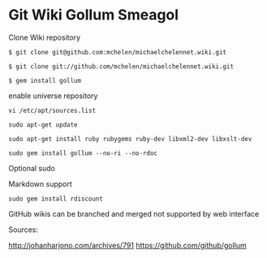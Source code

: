 # Git Wiki Gollum Smeagol


Clone Wiki repository


```
$ git clone git@github.com:mchelen/michaelchelennet.wiki.git

```

```
$ git clone git://github.com/mchelen/michaelchelennet.wiki.git
```

```
$ gem install gollum
```

enable universe repository

```
vi /etc/apt/sources.list
```

```
sudo apt-get update
```

```
sudo apt-get install ruby rubygems ruby-dev libxml2-dev libxslt-dev
```

```
sudo gem install gollum --no-ri --no-rdoc
```
Optional sudo


Markdown support
```
sudo gem install rdiscount
```

GitHub wikis can be branched and merged
 not supported by web interface



Sources:

http://johanharjono.com/archives/791
https://github.com/github/gollum
